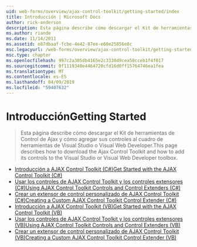 ```yaml
---
uid: web-forms/overview/ajax-control-toolkit/getting-started/index
title: Introducción | Microsoft Docs
author: rick-anderson
description: Esta página describe cómo descargar el Kit de herramientas de Control de Ajax y cómo agregar sus controles al cuadro de herramientas de Visual Studio o Visual Web Developer.
ms.author: riande
ms.date: 11/14/2011
ms.assetid: e87dbaaf-fcbe-4e42-87ee-e60e25856e8c
msc.legacyurl: /web-forms/overview/ajax-control-toolkit/getting-started
msc.type: chapter
ms.openlocfilehash: 997c2a305db4165e2c3330d9cea50cceb1f4f017
ms.sourcegitcommit: 0f1119340e4464720cfd16d0ff15764746ea1fea
ms.translationtype: MT
ms.contentlocale: es-ES
ms.lasthandoff: 04/09/2019
ms.locfileid: "59407632"
---
```

# <a name="getting-started"></a><span data-ttu-id="16858-103">Introducción</span><span class="sxs-lookup"><span data-stu-id="16858-103">Getting Started</span></span>

> <span data-ttu-id="16858-104">Esta página describe cómo descargar el Kit de herramientas de Control de Ajax y cómo agregar sus controles al cuadro de herramientas de Visual Studio o Visual Web Developer.</span><span class="sxs-lookup"><span data-stu-id="16858-104">This page describes how to download the Ajax Control Toolkit and how to add its controls to the Visual Studio or Visual Web Developer toolbox.</span></span>


- [<span data-ttu-id="16858-105">Introducción a AJAX Control Toolkit (C#)</span><span class="sxs-lookup"><span data-stu-id="16858-105">Get Started with the AJAX Control Toolkit (C#)</span></span>](get-started-with-the-ajax-control-toolkit-cs.md)
- [<span data-ttu-id="16858-106">Usar los controles de AJAX Control Toolkit y los controles extensores (C#)</span><span class="sxs-lookup"><span data-stu-id="16858-106">Using AJAX Control Toolkit Controls and Control Extenders (C#)</span></span>](using-ajax-control-toolkit-controls-and-control-extenders-cs.md)
- [<span data-ttu-id="16858-107">Crear un extensor de control personalizado de AJAX Control Toolkit (C#)</span><span class="sxs-lookup"><span data-stu-id="16858-107">Creating a Custom AJAX Control Toolkit Control Extender (C#)</span></span>](creating-a-custom-ajax-control-toolkit-control-extender-cs.md)
- [<span data-ttu-id="16858-108">Introducción a AJAX Control Toolkit (VB)</span><span class="sxs-lookup"><span data-stu-id="16858-108">Get Started with the AJAX Control Toolkit (VB)</span></span>](get-started-with-the-ajax-control-toolkit-vb.md)
- [<span data-ttu-id="16858-109">Usar los controles de AJAX Control Toolkit y los controles extensores (VB)</span><span class="sxs-lookup"><span data-stu-id="16858-109">Using AJAX Control Toolkit Controls and Control Extenders (VB)</span></span>](using-ajax-control-toolkit-controls-and-control-extenders-vb.md)
- [<span data-ttu-id="16858-110">Crear un extensor de control personalizado de AJAX Control Toolkit (VB)</span><span class="sxs-lookup"><span data-stu-id="16858-110">Creating a Custom AJAX Control Toolkit Control Extender (VB)</span></span>](creating-a-custom-ajax-control-toolkit-control-extender-vb.md)
